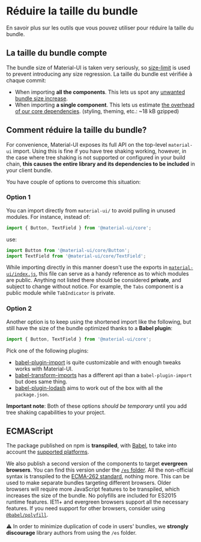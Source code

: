 # Réduire la taille du bundle

<p class="description">En savoir plus sur les outils que vous pouvez utiliser pour réduire la taille du bundle.</p>

## La taille du bundle compte

The bundle size of Material-UI is taken very seriously, so [size-limit](https://github.com/ai/size-limit) is used to prevent introducing any size regression. La taille du bundle est vérifiée à chaque commit:

- When importing **all the components**. This lets us spot any [unwanted bundle size increase](https://github.com/mui-org/material-ui/blob/v3.x/.size-limit.js#L30).
- When importing **a single component**. This lets us estimate [the overhead of our core dependencies](https://github.com/mui-org/material-ui/blob/v3.x/.size-limit.js#L24). (styling, theming, etc.: ~18 kB gzipped)

## Comment réduire la taille du bundle?

For convenience, Material-UI exposes its full API on the top-level `material-ui` import. Using this is fine if you have tree shaking working, however, in the case where tree shaking is not supported or configured in your build chain, **this causes the entire library and its dependencies to be included** in your client bundle.

You have couple of options to overcome this situation:

### Option 1

You can import directly from `material-ui/` to avoid pulling in unused modules. For instance, instead of:

```js
import { Button, TextField } from '@material-ui/core';
```

use:

```js
import Button from '@material-ui/core/Button';
import TextField from '@material-ui/core/TextField';
```

While importing directly in this manner doesn't use the exports in [`material-ui/index.js`](https://github.com/mui-org/material-ui/blob/v3.x/packages/material-ui/src/index.js), this file can serve as a handy reference as to which modules are public. Anything not listed there should be considered **private**, and subject to change without notice. For example, the `Tabs` component is a public module while `TabIndicator` is private.

### Option 2

Another option is to keep using the shortened import like the following, but still have the size of the bundle optimized thanks to a **Babel plugin**:

```js
import { Button, TextField } from '@material-ui/core';
```

Pick one of the following plugins:

- [babel-plugin-import](https://github.com/ant-design/babel-plugin-import) is quite customizable and with enough tweaks works with Material-UI.
- [babel-transform-imports](https://bitbucket.org/amctheatres/babel-transform-imports) has a different api than a `babel-plugin-import` but does same thing.
- [babel-plugin-lodash](https://github.com/lodash/babel-plugin-lodash) aims to work out of the box with all the `package.json`.

**Important note**: Both of these options *should be temporary* until you add tree shaking capabilities to your project.

## ECMAScript

The package published on npm is **transpiled**, with [Babel](https://github.com/babel/babel), to take into account the [supported platforms](/getting-started/supported-platforms/).

We also publish a second version of the components to target **evergreen browsers**. You can find this version under the [`/es` folder](https://unpkg.com/@material-ui/core/es/). All the non-official syntax is transpiled to the [ECMA-262 standard](https://www.ecma-international.org/publications/standards/Ecma-262.htm), nothing more. This can be used to make separate bundles targeting different browsers. Older browsers will require more JavaScript features to be transpiled, which increases the size of the bundle. No polyfills are included for ES2015 runtime features. IE11+ and evergreen browsers support all the necessary features. If you need support for other browsers, consider using [`@babel/polyfill`](https://www.npmjs.com/package/@babel/polyfill).

⚠️ In order to minimize duplication of code in users' bundles, we **strongly discourage** library authors from using the `/es` folder.